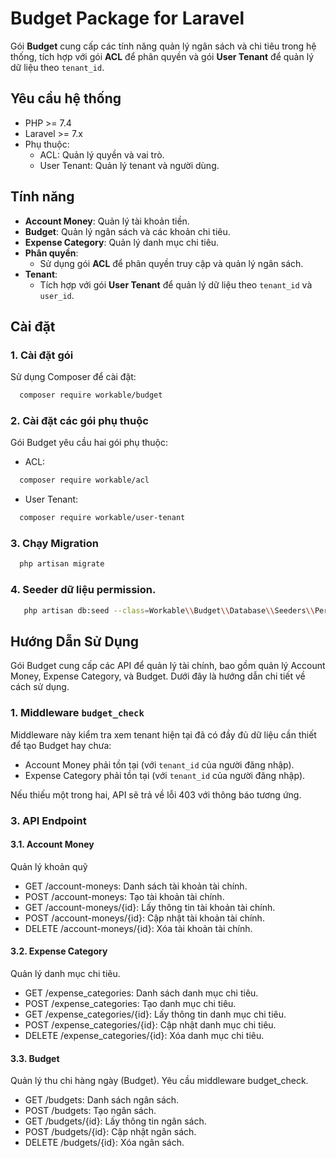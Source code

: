 # Budget Package for Laravel

Gói **Budget** cung cấp các tính năng quản lý ngân sách và chi tiêu trong hệ thống, tích hợp với gói **ACL** để phân
quyền và gói **User Tenant** để quản lý dữ liệu theo `tenant_id`.

## Yêu cầu hệ thống

- PHP >= 7.4
- Laravel >= 7.x
- Phụ thuộc:
    - ACL: Quản lý quyền và vai trò.
    - User Tenant: Quản lý tenant và người dùng.

## Tính năng

- **Account Money**: Quản lý tài khoản tiền.
- **Budget**: Quản lý ngân sách và các khoản chi tiêu.
- **Expense Category**: Quản lý danh mục chi tiêu.
- **Phân quyền**:
    - Sử dụng gói **ACL** để phân quyền truy cập và quản lý ngân sách.
- **Tenant**:
    - Tích hợp với gói **User Tenant** để quản lý dữ liệu theo `tenant_id` và `user_id`.

## Cài đặt

### 1. Cài đặt gói

Sử dụng Composer để cài đặt:

```bash
  composer require workable/budget
```

### 2. Cài đặt các gói phụ thuộc

Gói Budget yêu cầu hai gói phụ thuộc:

- ACL:

```bash
  composer require workable/acl
```

- User Tenant:

```bash
  composer require workable/user-tenant
```

### 3. Chạy Migration

```bash
  php artisan migrate
```

### 4. Seeder dữ liệu permission.

```bash
   php artisan db:seed --class=Workable\\Budget\\Database\\Seeders\\PermsSeeder
```

## Hướng Dẫn Sử Dụng

Gói Budget cung cấp các API để quản lý tài chính, bao gồm quản lý Account Money, Expense Category, và Budget. Dưới đây
là hướng dẫn chi tiết về cách sử dụng.

### 1. Middleware `budget_check`

Middleware này kiểm tra xem tenant hiện tại đã có đầy đủ dữ liệu cần thiết để tạo Budget hay chưa:

- Account Money phải tồn tại (với `tenant_id` của người đăng nhập).
- Expense Category phải tồn tại (với `tenant_id` của người đăng nhập).

Nếu thiếu một trong hai, API sẽ trả về lỗi 403 với thông báo tương ứng.

### 3. API Endpoint

#### 3.1. Account Money

Quản lý khoản quỹ

- GET /account-moneys: Danh sách tài khoản tài chính.
- POST /account-moneys: Tạo tài khoản tài chính.
- GET /account-moneys/{id}: Lấy thông tin tài khoản tài chính.
- POST /account-moneys/{id}: Cập nhật tài khoản tài chính.
- DELETE /account-moneys/{id}: Xóa tài khoản tài chính.

#### 3.2. Expense Category

Quản lý danh mục chi tiêu.

- GET /expense_categories: Danh sách danh mục chi tiêu.
- POST /expense_categories: Tạo danh mục chi tiêu.
- GET /expense_categories/{id}: Lấy thông tin danh mục chi tiêu.
- POST /expense_categories/{id}: Cập nhật danh mục chi tiêu.
- DELETE /expense_categories/{id}: Xóa danh mục chi tiêu.

#### 3.3. Budget

Quản lý thu chi hàng ngày (Budget). Yêu cầu middleware budget_check.

* GET /budgets: Danh sách ngân sách.
* POST /budgets: Tạo ngân sách.
* GET /budgets/{id}: Lấy thông tin ngân sách.
* POST /budgets/{id}: Cập nhật ngân sách.
* DELETE /budgets/{id}: Xóa ngân sách.
